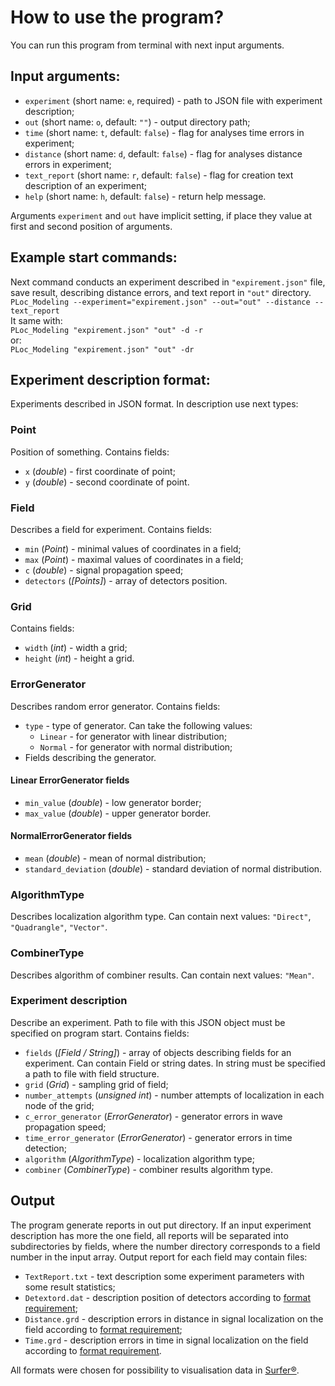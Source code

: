 # How to use the program?
You can run this program from terminal with next input arguments.
## Input arguments:
* `experiment` (short name: `e`, required) - path to JSON file with experiment description;
* `out` (short name: `o`, default: `""`) - output directory path;
* `time` (short name: `t`, default: `false`) - flag for analyses time errors in experiment;
* `distance` (short name: `d`, default: `false`) - flag for analyses distance errors in experiment;
* `text_report` (short name: `r`, default: `false`) - flag for creation text description of an experiment;
* `help` (short name: `h`, default: `false`) - return help message.

Arguments `experiment` and `out` have implicit setting, if place they value at first and second position of arguments.

## Example start commands:  
Next command conducts an experiment described in `"expirement.json"` file, save result, describing distance errors, and text report in `"out"` directory.  
`PLoc_Modeling --experiment="expirement.json" --out="out" --distance --text_report`  
It same with:  
`PLoc_Modeling "expirement.json" "out" -d -r`  
or:  
`PLoc_Modeling "expirement.json" "out" -dr`

## Experiment description format:
Experiments described in JSON format. In description use next types:

### Point
Position of something. Contains fields:
* `x` (_double_) - first coordinate of point;
* `y` (_double_) - second coordinate of point.

### Field
Describes a field for experiment. Contains fields:
* `min` (_Point_) - minimal values of coordinates in a field;
* `max` (_Point_) - maximal values of coordinates in a field;
* `c` (_double_) - signal propagation speed;
* `detectors` (_[Points]_) - array of detectors position.

### Grid
Contains fields:
* `width` (_int_) - width a grid;
* `height` (_int_) - height a grid.

### ErrorGenerator
Describes random error generator. Contains fields:
* `type` - type of generator. Can take the following values:
    * `Linear` - for generator with linear distribution;
    * `Normal` - for generator with normal distribution;
* Fields describing the generator.
    
#### Linear ErrorGenerator fields
* `min_value` (_double_) - low generator border;
* `max_value` (_double_) - upper generator border.

#### NormalErrorGenerator fields
* `mean` (_double_) - mean of normal distribution;
* `standard_deviation` (_double_) - standard deviation of normal distribution.

### AlgorithmType
Describes localization algorithm type. Can contain next values: `"Direct"`, `"Quadrangle"`, `"Vector"`.

### CombinerType
Describes algorithm of combiner results. Can contain next values: `"Mean"`.

### Experiment description
Describe an experiment. Path to file with this JSON object must be specified on program start. Contains fields:
* `fields` (_[Field / String]_) - array of objects describing fields for an experiment. Can contain Field or string dates. In string must be specified a path to file with field structure. 
* `grid` (_Grid_) - sampling grid of field;
* `number_attempts` (_unsigned int_) - number attempts of localization in each node of the grid;
* `c_error_generator` (_ErrorGenerator_) - generator errors in wave propagation speed;
* `time_error_generator` (_ErrorGenerator_) - generator errors in time detection;
* `algorithm` (_AlgorithmType_) - localization algorithm type;
* `combiner` (_CombinerType_) - combiner results algorithm type.

## Output
The program generate reports in out put directory. If an input experiment description has more the one field, all reports will be separated into subdirectories by fields, where the number directory corresponds to a field number in the input array.
Output report for each field may contain files:
* `TextReport.txt` - text description some experiment parameters with some result statistics;
* `Detextord.dat` - description position of detectors according to [format requirement](http://grapherhelp.goldensoftware.com/WTOPICS/TOP_ASCIIFILES.htm);
* `Distance.grd` - description errors in distance in signal localization on the field according to [format requirement](http://grapherhelp.goldensoftware.com/subsys/ascii_grid_file_format.htm);
* `Time.grd` - description errors in time in signal localization on the field according to [format requirement](http://grapherhelp.goldensoftware.com/subsys/ascii_grid_file_format.htm).

All formats were chosen for possibility to visualisation data in [Surfer®](https://www.goldensoftware.com/products/surfer).
